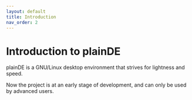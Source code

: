 ```yaml
---
layout: default
title: Introduction
nav_order: 2
---
```



# Introduction to plainDE

plainDE is a GNU/Linux desktop environment that strives for lightness and speed.

Now the project is at an early stage of development, and can only be used by advanced users.
